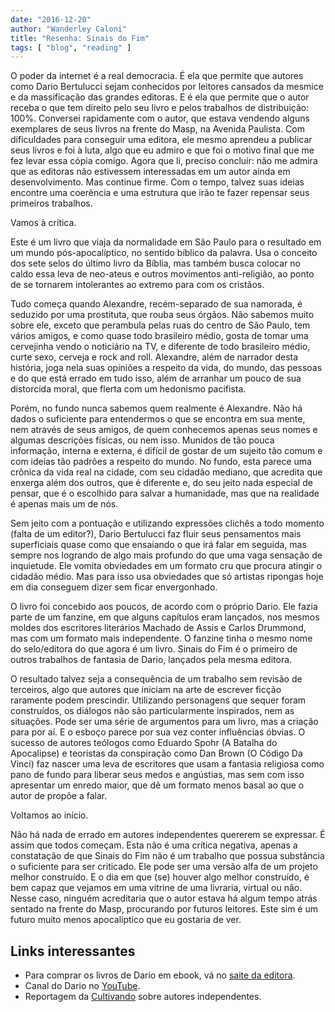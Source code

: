 ```yaml
---
date: "2016-12-20"
author: "Wanderley Caloni"
title: "Resenha: Sinais do Fim"
tags: [ "blog", "reading" ]
---
```

O poder da internet é a real democracia. É ela que permite que autores como Dario Bertulucci sejam conhecidos por leitores cansados da mesmice e da massificação das grandes editoras. E é ela que permite que o autor receba o que tem direito pelo seu livro e pelos trabalhos de distribuição: 100%. Conversei rapidamente com o autor, que estava vendendo alguns exemplares de seus livros na frente do Masp, na Avenida Paulista. Com dificuldades para conseguir uma editora, ele mesmo aprendeu a publicar seus livros e foi à luta, algo que eu admiro e que foi o motivo final que me fez levar essa cópia comigo. Agora que li, preciso concluir: não me admira que as editoras não estivessem interessadas em um autor ainda em desenvolvimento. Mas continue firme. Com o tempo, talvez suas ideias encontre uma coerência e uma estrutura que irão te fazer repensar seus primeiros trabalhos.

Vamos à crítica.

Este é um livro que viaja da normalidade em São Paulo para o resultado em um mundo pós-apocalíptico, no sentido bíblico da palavra. Usa o conceito dos sete selos do último livro da Bíblia, mas também busca colocar no caldo essa leva de neo-ateus e outros movimentos anti-religião, ao ponto de se tornarem intolerantes ao extremo para com os cristãos.

Tudo começa quando Alexandre, recém-separado de sua namorada, é seduzido por uma prostituta, que rouba seus órgãos. Não sabemos muito sobre ele, exceto que perambula pelas ruas do centro de São Paulo, tem vários amigos, e como quase todo brasileiro médio, gosta de tomar uma cervejinha vendo o noticiário na TV, e diferente de todo brasileiro médio, curte sexo, cerveja e rock and roll. Alexandre, além de narrador desta história, joga nela suas opiniões a respeito da vida, do mundo, das pessoas e do que está errado em tudo isso, além de arranhar um pouco de sua distorcida moral, que flerta com um hedonismo pacifista.

Porém, no fundo nunca sabemos quem realmente é Alexandre. Não há dados o suficiente para entendermos o que se encontra em sua mente, nem através de seus amigos, de quem conhecemos apenas seus nomes e algumas descrições físicas, ou nem isso. Munidos de tão pouca informação, interna e externa, é difícil de gostar de um sujeito tão comum e com ideias tão padrões a respeito do mundo. No fundo, esta parece uma crônica da vida real na cidade, com seu cidadão mediano, que acredita que enxerga além dos outros, que é diferente e, do seu jeito nada especial de pensar, que é o escolhido para salvar a humanidade, mas que na realidade é apenas mais um de nós.

Sem jeito com a pontuação e utilizando expressões clichês a todo momento (falta de um editor?), Dario Bertulucci faz fluir seus pensamentos mais superficiais quase como que ensaiando o que irá falar em seguida, mas sempre nos logrando de algo mais profundo do que uma vaga sensação de inquietude. Ele vomita obviedades em um formato cru que procura atingir o cidadão médio. Mas para isso usa obviedades que só artistas ripongas hoje em dia conseguem dizer sem ficar envergonhado.

O livro foi concebido aos poucos, de acordo com o próprio Dario. Ele fazia parte de um fanzine, em que alguns capítulos eram lançados, nos mesmos moldes dos escritores literários Machado de Assis e Carlos Drummond, mas com um formato mais independente. O fanzine tinha o mesmo nome do selo/editora do que agora é um livro. Sinais do Fim é o primeiro de outros trabalhos de fantasia de Dario, lançados pela mesma editora.

O resultado talvez seja a consequência de um trabalho sem revisão de terceiros, algo que autores que iniciam na arte de escrever ficção raramente podem prescindir. Utilizando personagens que sequer foram construídos, os diálogos não são particularmente inspirados, nem as situações. Pode ser uma série de argumentos para um livro, mas a criação para por aí. E o esboço parece por sua vez conter influências óbvias. O sucesso de autores teólogos como Eduardo Spohr (A Batalha do Apocalipse) e teoristas da conspiração como Dan Brown (O Código Da Vinci) faz nascer uma leva de escritores que usam a fantasia religiosa como pano de fundo para liberar seus medos e angústias, mas sem com isso apresentar um enredo maior, que dê um formato menos basal ao que o autor de propõe a falar.

Voltamos ao início.

Não há nada de errado em autores independentes quererem se expressar. É assim que todos começam. Esta não é uma crítica negativa, apenas a constatação de que Sinais do Fim não é um trabalho que possua substância o suficiente para ser criticado. Ele pode ser uma versão alfa de um projeto melhor construído. E o dia em que (se) houver algo melhor construído, é bem capaz que vejamos em uma vitrine de uma livraria, virtual ou não. Nesse caso, ninguém acreditaria que o autor estava há algum tempo atrás sentado na frente do Masp, procurando por futuros leitores. Este sim é um futuro muito menos apocalíptico que eu gostaria de ver.

## Links interessantes

 - Para comprar os livros de Dario em ebook, vá no [saite da editora](http://velhasnovidadespublic.blogspot.com.br/).
 - Canal do Dario no [YouTube](https://www.youtube.com/channel/UC5VnkNyfDzru7Lz2yHNTkEg).
 - Reportagem da [Cultivando](http://blogaps4.wixsite.com/cultivando/single-post/2016/11/21/VOC%C3%8A-PRECISA-LER-SOBRE-AUTORES-INDEPENTES) sobre autores independentes.


